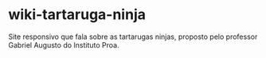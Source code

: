 # wiki-tartaruga-ninja
 Site responsivo que fala sobre as tartarugas ninjas, proposto pelo professor Gabriel Augusto do Instituto Proa.
